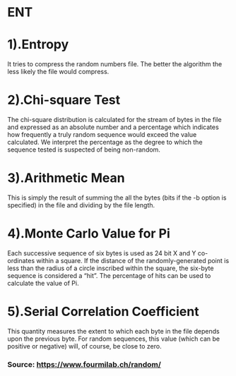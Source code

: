 # ENT

# 1).Entropy
It tries to compress the random numbers file. The better the algorithm the less likely the file would compress.


# 2).Chi-square Test
The chi-square distribution is calculated for the stream of bytes in the file and expressed as an absolute number and a percentage which indicates how frequently a truly random sequence would exceed the value calculated. We interpret the percentage as the degree to which the sequence tested is suspected of being non-random. 


# 3).Arithmetic Mean
This is simply the result of summing the all the bytes (bits if the -b option is specified) in the file and dividing by the file length.


# 4).Monte Carlo Value for Pi
Each successive sequence of six bytes is used as 24 bit X and Y co-ordinates within a square. If the distance of the randomly-generated point is less than the radius of a circle inscribed within the square, the six-byte sequence is considered a “hit”. The percentage of hits can be used to calculate the value of Pi.


# 5).Serial Correlation Coefficient
This quantity measures the extent to which each byte in the file depends upon the previous byte. For random sequences, this value (which can be positive or negative) will, of course, be close to zero.


### Source: https://www.fourmilab.ch/random/
